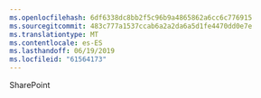 ```yaml
---
ms.openlocfilehash: 6df6338dc8bb2f5c96b9a4865862a6cc6c776915
ms.sourcegitcommit: 483c777a1537ccab6a2a2da6a5d1fe4470dd0e7e
ms.translationtype: MT
ms.contentlocale: es-ES
ms.lasthandoff: 06/19/2019
ms.locfileid: "61564173"
---
```

SharePoint